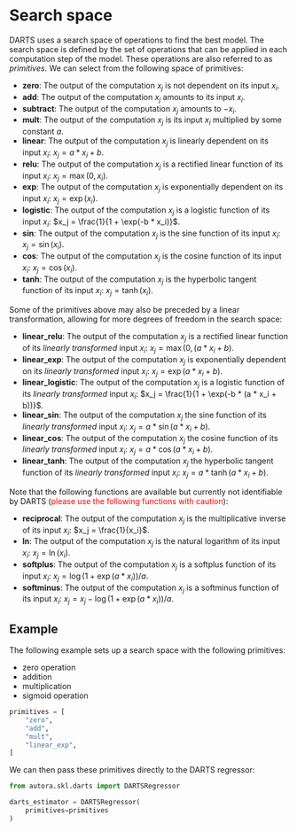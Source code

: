 # Search space

DARTS uses a search space of operations to find the best model. The search space is defined by the set of operations that can be applied in each computation step of the model. These operations are also referred to as *primitives*. We can select from the following space of primitives:

- **zero**: The output of the computation $x_j$ is not dependent on its input $x_i$.
- **add**: The output of the computation $x_j$ amounts to its input $x_i$.
- **subtract**: The output of the computation $x_j$ amounts to $-x_i$.
- **mult**: The output of the computation $x_j$ is its input $x_i$ multiplied by some constant $a$.
- **linear**: The output of the computation $x_j$ is linearly dependent on its input $x_i$: $x_j = a * x_i + b$.
- **relu**: The output of the computation $x_j$ is a rectified linear function of its input $x_i$: $x_j = \max(0, x_i)$.
- **exp**: The output of the computation $x_j$ is exponentially dependent on its input $x_i$: $x_j = \exp(x_i)$.
- **logistic**: The output of the computation $x_j$ is a logistic function of its input $x_i$: $x_j = \frac{1}{1 + \exp(-b * x_i)}$.
- **sin**: The output of the computation $x_j$ is the sine function of its input $x_i$: $x_j = \sin(x_i)$.
- **cos**: The output of the computation $x_j$ is the cosine function of its input $x_i$: $x_j = \cos(x_i)$.
- **tanh**: The output of the computation $x_j$ is the hyperbolic tangent function of its input $x_i$: $x_j = \tanh(x_i)$.

Some of the primitives above may also be preceded by a linear transformation, allowing for more degrees of freedom in the search space:

- **linear_relu**: The output of the computation $x_j$ is a rectified linear function of its *linearly transformed* input $x_i$: $x_j = \max(0, (a * x_i + b)$.
- **linear_exp**: The output of the computation $x_j$ is exponentially dependent on its *linearly transformed* input $x_i$: $x_j = \exp(a * x_i + b)$.
- **linear_logistic**: The output of the computation $x_j$ is a logistic function of its *linearly transformed* input $x_i$: $x_j = \frac{1}{1 + \exp(-b * (a * x_i + b))}$.
- **linear_sin**: The output of the computation $x_j$ the sine function of its *linearly transformed* input $x_i$: $x_j = a * \sin(a * x_i + b)$.
- **linear_cos**: The output of the computation $x_j$ the cosine function of its *linearly transformed* input $x_i$: $x_j = a * \cos(a * x_i + b)$.
- **linear_tanh**: The output of the computation $x_j$ the hyperbolic tangent function of its *linearly transformed* input $x_i$: $x_j = a * \tanh(a * x_i + b)$.

Note that the following functions are available but currently not identifiable by DARTS (<font color="red">please use the following functions with caution</font>):

- **reciprocal**: The output of the computation $x_j$ is the multiplicative inverse of its input $x_i$: $x_j = \frac{1}{x_i}$.
- **ln**: The output of the computation $x_j$ is the natural logarithm of its input $x_i$: $x_j = \ln(x_i)$.
- **softplus**: The output of the computation $x_j$ is a softplus function of its input $x_i$: $x_j = \log(1 + \exp(a * x_i)) / a$.
- **softminus**: The output of the computation $x_j$ is a softminus function of its input $x_i$: $x_j = x_j - \log(1 + \exp(a * x_i)) / a$.

## Example

The following example sets up a search space with the following primitives:

- zero operation
- addition
- multiplication
- sigmoid operation

```python
primitives = [
    "zero",
    "add",
    "mult",
    "linear_exp",
]
```

We can then pass these primitives directly to the DARTS regressor:

```python
from autora.skl.darts import DARTSRegressor

darts_estimator = DARTSRegressor(
    primitives=primitives
)
```
